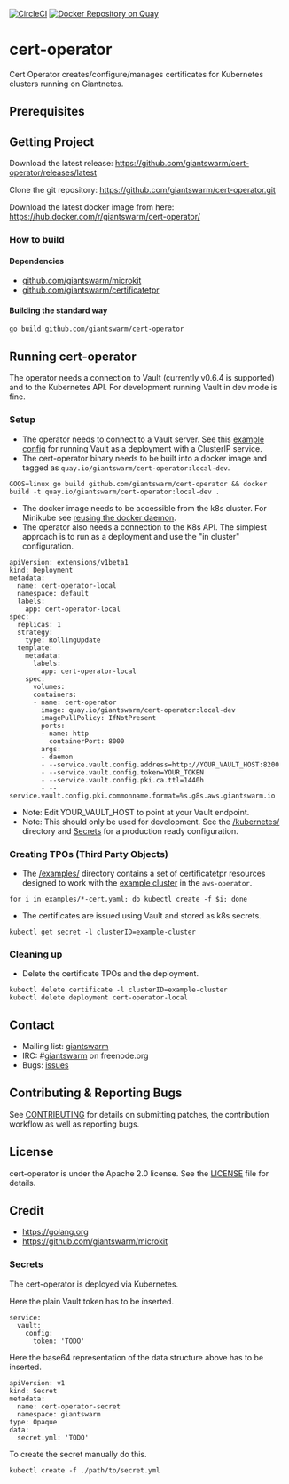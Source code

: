 [![CircleCI](https://circleci.com/gh/giantswarm/cert-operator.svg?style=shield)](https://circleci.com/gh/giantswarm/cert-operator) [![Docker Repository on Quay](https://quay.io/repository/giantswarm/cert-operator/status "Docker Repository on Quay")](https://quay.io/repository/giantswarm/cert-operator)

# cert-operator

Cert Operator creates/configure/manages certificates for Kubernetes clusters running on Giantnetes.

## Prerequisites

## Getting Project

Download the latest release: https://github.com/giantswarm/cert-operator/releases/latest

Clone the git repository: https://github.com/giantswarm/cert-operator.git

Download the latest docker image from here: https://hub.docker.com/r/giantswarm/cert-operator/

### How to build

#### Dependencies

- [github.com/giantswarm/microkit](https://github.com/giantswarm/microkit)
- [github.com/giantswarm/certificatetpr](https://github.com/giantswarm/certificatetpr)

#### Building the standard way

```
go build github.com/giantswarm/cert-operator
```

## Running cert-operator

The operator needs a connection to Vault (currently v0.6.4 is supported) and to
the Kubernetes API. For development running Vault in dev mode is fine.

### Setup

- The operator needs to connect to a Vault server. See this [example config](https://gist.github.com/rossf7/106fc1c97ebf24517d8be3cb30eb9a49) for running Vault as a deployment with a ClusterIP service.
- The cert-operator binary needs to be built into a docker image and tagged as
`quay.io/giantswarm/cert-operator:local-dev`.

```
GOOS=linux go build github.com/giantswarm/cert-operator && docker build -t quay.io/giantswarm/cert-operator:local-dev .
```

- The docker image needs to be accessible from the k8s cluster. For Minikube see [reusing the docker daemon](https://github.com/kubernetes/minikube/blob/master/docs/reusing_the_docker_daemon.md).
- The operator also needs a connection to the K8s API. The simplest approach
is to run as a deployment and use the "in cluster" configuration.

```
apiVersion: extensions/v1beta1
kind: Deployment
metadata:
  name: cert-operator-local
  namespace: default
  labels:
    app: cert-operator-local
spec:
  replicas: 1
  strategy:
    type: RollingUpdate
  template:
    metadata:
      labels:
        app: cert-operator-local
    spec:
      volumes:
      containers:
      - name: cert-operator
        image: quay.io/giantswarm/cert-operator:local-dev
        imagePullPolicy: IfNotPresent
        ports:
        - name: http
          containerPort: 8000
        args:
        - daemon
        - --service.vault.config.address=http://YOUR_VAULT_HOST:8200
        - --service.vault.config.token=YOUR_TOKEN
        - --service.vault.config.pki.ca.ttl=1440h
        - --service.vault.config.pki.commonname.format=%s.g8s.aws.giantswarm.io
```

- Note: Edit YOUR_VAULT_HOST to point at your Vault endpoint.
- Note: This should only be used for development. See the [/kubernetes/](https://github.com/giantswarm/cert-operator/tree/master/kubernetes)
directory and [Secrets](https://github.com/giantswarm/cert-operator#secrets) for a production ready configuration.

### Creating TPOs (Third Party Objects)

- The [/examples/](https://github.com/giantswarm/cert-operator/tree/master/examples) directory contains a set of certificatetpr resources designed
to work with the [example cluster](https://github.com/giantswarm/aws-operator/blob/master/examples/cluster.yml) in the `aws-operator`.

```
for i in examples/*-cert.yaml; do kubectl create -f $i; done
```

- The certificates are issued using Vault and stored as k8s secrets.

```
kubectl get secret -l clusterID=example-cluster
```

### Cleaning up

- Delete the certificate TPOs and the deployment.

```
kubectl delete certificate -l clusterID=example-cluster
kubectl delete deployment cert-operator-local
```

## Contact

- Mailing list: [giantswarm](https://groups.google.com/forum/!forum/giantswarm)
- IRC: #[giantswarm](irc://irc.freenode.org:6667/#giantswarm) on freenode.org
- Bugs: [issues](https://github.com/giantswarm/cert-operator/issues)

## Contributing & Reporting Bugs

See [CONTRIBUTING](CONTRIBUTING.md) for details on submitting patches, the contribution workflow as well as reporting bugs.

## License

cert-operator is under the Apache 2.0 license. See the [LICENSE](LICENSE) file for details.

## Credit
- https://golang.org
- https://github.com/giantswarm/microkit


### Secrets
The cert-operator is deployed via Kubernetes.

Here the plain Vault token has to be inserted.
```
service:
  vault:
    config:
      token: 'TODO'
```

Here the base64 representation of the data structure above has to be inserted.
```
apiVersion: v1
kind: Secret
metadata:
  name: cert-operator-secret
  namespace: giantswarm
type: Opaque
data:
  secret.yml: 'TODO'
```

To create the secret manually do this.
```
kubectl create -f ./path/to/secret.yml
```
